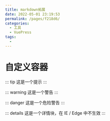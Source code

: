 ```yaml
---
title: markdown拓展
date: 2022-05-01 23:19:53
permalink: /pages/f218d6/
categories:
  - 工具
  - VuePress
tags:
  - 
---
```

# 自定义容器

::: tip
这是一个提示
:::

::: warning
这是一个警告
:::

::: danger
这是一个危险警告
:::

::: details
这是一个详情块，在 IE / Edge 中不生效
:::